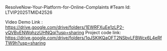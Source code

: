 ResolveNow-Your-Platform-for-Online-Complaints
#Team Id:  LTVIP2025TMID42526

Video Demo Link  : https://drive.google.com/drive/folders/1EWRFXuEe1zLP2-yQVBvENWqhzzUHNQqi?usp=sharing
Project code link: https://drive.google.com/drive/folders/1qJSKlKQaOFT2NSbvLFBWcx6L4eRfTW9h?usp=sharing

